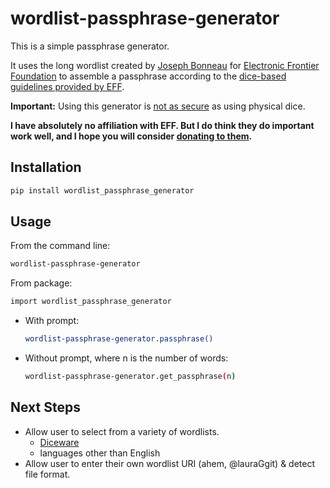 # wordlist-passphrase-generator

This is a simple passphrase generator.

It uses the long wordlist created by [Joseph Bonneau](https://www.eff.org/deeplinks/2016/07/new-wordlists-random-passphrases) for [Electronic Frontier Foundation](https://www.eff.org) to assemble a passphrase according to the [dice-based guidelines provided by EFF](https://www.eff.org/dice).

**Important:** Using this generator is [not as secure](http://world.std.com/~reinhold/dicewarefaq.html#electronic) as using physical dice.

**I have absolutely no affiliation with EFF. But I do think they do important work well, and I hope you will consider [donating to them](https://supporters.eff.org/donate/button).**

## Installation
```bash
pip install wordlist_passphrase_generator
```

## Usage

From the command line:
```bash
wordlist-passphrase-generator
```

From package:
```bash
import wordlist_passphrase_generator
```

- With prompt:
  ```bash
  wordlist-passphrase-generator.passphrase()
  ```

- Without prompt, where n is the number of words:
  ```bash
  wordlist-passphrase-generator.get_passphrase(n)
  ```

## Next Steps
- Allow user to select from a variety of wordlists.
  - [Diceware](http://world.std.com/~reinhold/diceware.wordlist.asc)
  - languages other than English
- Allow user to enter their own wordlist URI (ahem, @lauraGgit) & detect file format.
